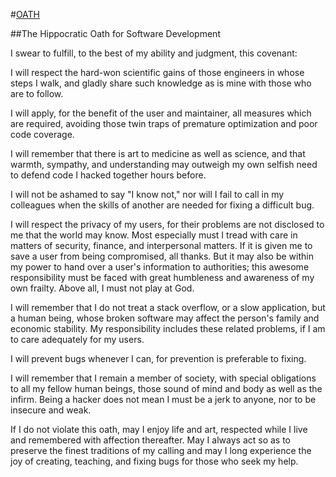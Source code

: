 #[OATH](https://caitp.github.io/oath)

##The Hippocratic Oath for Software Development

I swear to fulfill, to the best of my ability and judgment, this covenant:

I will respect the hard-won scientific gains of those engineers in whose steps I walk, and gladly share such knowledge as is mine with those who are to follow.

I will apply, for the benefit of the user and maintainer, all measures which are required, avoiding those twin traps of premature optimization and poor code coverage.

I will remember that there is art to medicine as well as science, and that warmth, sympathy, and understanding may outweigh my own selfish need to defend code I hacked together hours before.

I will not be ashamed to say "I know not," nor will I fail to call in my colleagues when the skills of another are needed for fixing a difficult bug.

I will respect the privacy of my users, for their problems are not disclosed to me that the world may know. Most especially must I tread with care in matters of security, finance, and interpersonal matters. If it is given me to save a user from being compromised, all thanks. But it may also be within my power to hand over a user's information to authorities; this awesome responsibility must be faced with great humbleness and awareness of my own frailty. Above all, I must not play at God.

I will remember that I do not treat a stack overflow, or a slow application, but a human being, whose broken software may affect the person's family and economic stability. My responsibility includes these related problems, if I am to care adequately for my users.

I will prevent bugs whenever I can, for prevention is preferable to fixing.

I will remember that I remain a member of society, with special obligations to all my fellow human beings, those sound of mind and body as well as the infirm. Being a hacker does not mean I must be a jerk to anyone, nor to be insecure and weak.

If I do not violate this oath, may I enjoy life and art, respected while I live and remembered with affection thereafter. May I always act so as to preserve the finest traditions of my calling and may I long experience the joy of creating, teaching, and fixing bugs for those who seek my help.
